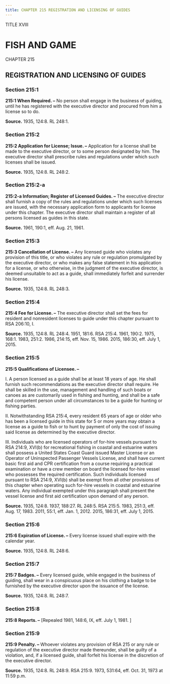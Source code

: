 ```yaml
---
title: CHAPTER 215 REGISTRATION AND LICENSING OF GUIDES
---
```


TITLE XVIII
                                             
FISH AND GAME
=============

CHAPTER 215
                                             
REGISTRATION AND LICENSING OF GUIDES
------------------------------------

### Section 215:1

 **215:1 When Required. –** No person shall engage in the business of
guiding, until he has registered with the executive director and
procured from him a license so to do.

**Source.** 1935, 124:8. RL 248:1.

### Section 215:2

 **215:2 Application for License; Issue. –** Application for a
license shall be made to the executive director, or to some person
designated by him. The executive director shall prescribe rules and
regulations under which such licenses shall be issued.

**Source.** 1935, 124:8. RL 248:2.

### Section 215:2-a

 **215:2-a Information; Register of Licensed Guides. –** The
executive director shall furnish a copy of the rules and regulations
under which such licenses are issued, with the necessary application
form to applicants for license under this chapter. The executive
director shall maintain a register of all persons licensed as guides in
this state.

**Source.** 1961, 190:1, eff. Aug. 21, 1961.

### Section 215:3

 **215:3 Cancellation of License. –** Any licensed guide who violates
any provision of this title, or who violates any rule or regulation
promulgated by the executive director, or who makes any false statement
in his application for a license, or who otherwise, in the judgment of
the executive director, is deemed unsuitable to act as a guide, shall
immediately forfeit and surrender his license.

**Source.** 1935, 124:8. RL 248:3.

### Section 215:4

 **215:4 Fee for License. –** The executive director shall set the
fees for resident and nonresident licenses to guide under this chapter
pursuant to RSA 206:10, I.

**Source.** 1935, 124:8. RL 248:4. 1951, 181:6. RSA 215:4. 1961, 190:2.
1975, 168:1. 1983, 251:2. 1986, 214:15, eff. Nov. 15, 1986. 2015,
186:30, eff. July 1, 2015.

### Section 215:5

 **215:5 Qualifications of Licensee. –**
                                             
 I. A person licensed as a guide shall be at least 18 years of age.
He shall furnish such recommendations as the executive director shall
require. He shall be skilled in the use, management and handling of such
boats or canoes as are customarily used in fishing and hunting, and
shall be a safe and competent person under all circumstances to be a
guide for hunting or fishing parties.
                                             
 II. Notwithstanding RSA 215:4, every resident 65 years of age or
older who has been a licensed guide in this state for 5 or more years
may obtain a license as a guide to fish or to hunt by payment of only
the cost of issuing said license as determined by the executive
director.
                                             
 III. Individuals who are licensed operators of for-hire vessels
pursuant to RSA 214:9, XVI(b) for recreational fishing in coastal and
estuarine waters shall possess a United States Coast Guard issued Master
License or an Operator of Uninspected Passenger Vessels License, and
shall have current basic first aid and CPR certification from a course
requiring a practical examination or have a crew member on board the
licensed for-hire vessel who possesses the required certification. Such
individuals licensed pursuant to RSA 214:9, XVI(b) shall be exempt from
all other provisions of this chapter when operating such for-hire
vessels in coastal and estuarine waters. Any individual exempted under
this paragraph shall present the vessel license and first aid
certification upon demand of any person.

**Source.** 1935, 124:8. 1937, 188:27. RL 248:5. RSA 215:5. 1983, 251:3,
eff. Aug. 17, 1983. 2011, 55:1, eff. Jan. 1, 2012. 2015, 186:31, eff.
July 1, 2015.

### Section 215:6

 **215:6 Expiration of License. –** Every license issued shall expire
with the calendar year.

**Source.** 1935, 124:8. RL 248:6.

### Section 215:7

 **215:7 Badges. –** Every licensed guide, while engaged in the
business of guiding, shall wear in a conspicuous place on his clothing a
badge to be furnished by the executive director upon the issuance of the
license.

**Source.** 1935, 124:8. RL 248:7.

### Section 215:8

 **215:8 Reports. –** 
                                             [Repealed 1981, 148:6, IX, eff. July 1,
1981.
                                             ]

### Section 215:9

 **215:9 Penalty. –** Whoever violates any provision of RSA 215 or
any rule or regulation of the executive director made thereunder, shall
be guilty of a violation, and, if a licensed guide, shall forfeit his
license in the discretion of the executive director.

**Source.** 1935, 124:8. RL 248:9. RSA 215:9. 1973, 531:64, eff. Oct.
31, 1973 at 11:59 p.m.
